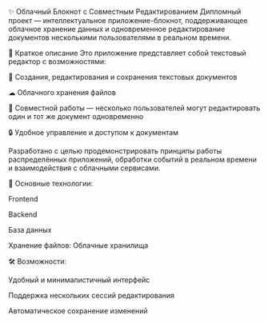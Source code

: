 ✨ Облачный Блокнот с Совместным Редактированием
Дипломный проект — интеллектуальное приложение-блокнот, поддерживающее облачное хранение данных и одновременное редактирование документов несколькими пользователями в реальном времени.

📌 Краткое описание
Это приложение представляет собой текстовый редактор с возможностями:

📄 Создания, редактирования и сохранения текстовых документов

☁ Облачного хранения файлов

👥 Совместной работы — несколько пользователей могут редактировать один и тот же документ одновременно

🔒 Удобное управление и доступом к документам


Разработано с целью продемонстрировать принципы работы распределённых приложений, обработки событий в реальном времени и взаимодействия с облачными сервисами.

🔧 Основные технологии:

Frontend

Backend

База данных

Хранение файлов: Облачные хранилища


🛠 Возможности:

Удобный и минималистичный интерфейс

Поддержка нескольких сессий редактирования

Автоматическое сохранение изменений

